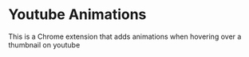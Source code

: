 # Youtube Animations
This is a Chrome extension that adds animations when hovering over a thumbnail on youtube
